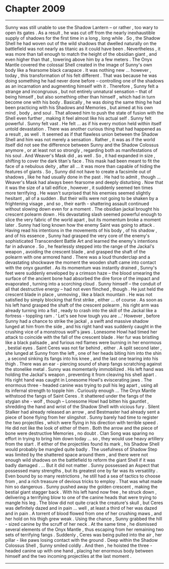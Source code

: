 
# Chapter 2009


---

Sunny was still unable to use the Shadow Lantern – or rather , too wary to open its gates . As a result , he was cut off from the nearly inexhaustible supply of shadows for the first time in a long , long while .
So , the Shadow Shell he had woven out of the wild shadows that dwelled naturally on the battlefield was not nearly as titanic as it could have been .
Nevertheless , it was more than tall enough to match the height of the obsidian giant , and even higher than that , towering above him by a few meters .
The Onyx Mantle covered the colossal Shell created in the image of Sunny's own body like a fearsome black carapace . It was nothing new ... however , today , this transformation of his felt different .
That was because he was doing something he had never done before – controlling one of the shadows as an incarnation and augmenting himself with it . Therefore , Sunny felt a strange and incongruous , but not entirely unnatural sensation – that of being himself , but also something other than himself , which had in turn become one with his body .
Basically , he was doing the same thing he had been practicing with his Shadows and Memories , but aimed at his own mind , body , and soul .
That allowed him to push the state of fusion with the Shell even further , making it feel almost like his actual self .
Sunny felt powerful . Sunny felt vast . He felt ... as if his every motion held within itself untold devastation .
There was another curious thing that had happened as a result , as well .
It seemed as if that flawless union between the Shadow Shell and him was not merely a sensation . Rather , it was as if the world itself did not see the difference between Sunny and the Shadow Colossus anymore , or at least not so strongly , regarding both as manifestations of his soul .
And Weaver's Mask did , as well .
So , it had expanded in size , shifting to cover the dark titan's face . This mask had been meant to fit the face of a nebulous deity , after all ... it was more than capable of hiding the features of giants . So , Sunny did not have to create a facsimile out of shadows , like he had usually done in the past .
He had to admit , though ...
Weaver's Mask had always been fearsome and deeply disturbing . Now that it was the size of a tall edifice , however , it suddenly seemed ten times more terrifying .
He wasn't surprised that his enemies seemed slightly hesitant , all of a sudden .
But their wills were not going to be shaken by a frightening visage , and so , their earth - shattering assault continued without slowing down even for a moment .
The obsidian jackal brought his crescent polearm down . His devastating slash seemed powerful enough to slice the very fabric of the world apart , but its momentum broke a moment later .
Sunny had long known how the enemy Saint was going to attack . Having read his intentions in the movements of his body , of his shadow , and of his essence , Sunny had grasped the very core of the enemy's sophisticated Transcendent Battle Art and learned the enemy's intentions far in advance .
So , he fearlessly stepped into the range of the Jackal's weapon , avoiding the crescent blade , and grasped the shaft of the polearm with one armored hand .
There was a loud thunderclap and a devastating shockwave the moment the wooden shaft came into contact with the onyx gauntlet . As its momentum was instantly drained , Sunny's feet were suddenly enveloped by a crimson haze – the blood smearing the surface of the ancient bone had absorbed the dire force of the impact and evaporated , turning into a scorching cloud .
Sunny himself – the conduit of all that destructive energy – had not even flinched , though . He just held the crescent blade in place , unmoving , like a black mountain .
He was not satisfied by simply blocking that first strike , either ... of course .
As soon as his left hand grasped the shaft of the crescent polearm , his right arm was already turning into a fist , ready to crash into the skill of the Jackal like a fortress - toppling ram .
‘ Let's see how tough you are …’
However , before Sunny had a chance to strike the jackal , a swift and massive shadow lunged at him from the side , and his right hand was suddenly caught in the crushing vice of a monstrous wolf's jaws .
Lonesome Howl had timed her attack to coincide with the fall of the crescent blade .
Her fur was bristling like a black palisade , and furious red flames were burning in her enormous , bestial eyes .
Saint Ceres was not far behind , either .
A split second later , she lunged at Sunny from the left , one of her heads biting him into the shin , a second sinking its fangs into his knee , and the last one tearing into his thigh .
There was an ear - piercing sound of sharp fangs scratching against the stonelike metal .
Sunny was momentarily immobilized .
His left hand was holding the Jackal's weapon , preventing it from cleaving his shell apart . His right hand was caught in Lonesome Howl's eviscerating jaws . The enormous three - headed canine was trying to pull his leg apart , using all its infernal strength to topple him .
Curiously enough ...
The Onyx Mantle withstood the fangs of Saint Ceres . It shattered under the fangs of the stygian she - wolf , though – Lonesome Howl had bitten his gauntlet , shredding the hand and wrist of the Shadow Shell with vicious fury .
Silent Stalker had already released an arrow , and Bestmaster had already sent a piece of bone flying from her slingshot .
Sunny barely had time to register the two projectiles , which were flying in his direction with terrible speed .
He did not like the look of either of them .
Both the arrow and the piece of bone were destructive Memories , no doubt . Clan Song was sparing no effort in trying to bring him down today ... so , they would use heavy artillery from the start .
If either of the projectiles found its mark , his Shadow Shell would probably be mangled quite badly .
The usefulness of Shadow Step was limited by the shattered space around them , and there were not enough wild shadows on the battlefield to reform the giant Shell if it was badly damaged .
... But it did not matter .
Sunny possessed an Aspect that possessed many strengths , but its greatest one by far was its versatility . Even bound by so many restrictions , he still had a sea of tactics to choose from , and a rich treasure of devious tricks to employ .
That was what made him so dangerous .
Sunny pushed away the golden crescent , making the bestial giant stagger back . With his left hand now free , he struck down , delivering a terrifying blow to one of the canine heads that were trying to mangle his leg .
The blow did not quite crack the creature's skull , but Ceres was definitely dazed and in pain ... well , at least a third of her was dazed and in pain .
A torrent of blood flowed from one of her crushing maws , and her hold on his thigh grew weak .
Using the chance , Sunny grabbed the hill - sized canine by the scruff of her neck . At the same time , he dismissed several elements of the Onyx Mantle , thus escaping from her remaining two sets of terrifying fangs .
Suddenly , Ceres was being pulled into the air , her pillar - like paws losing contact with the ground .
Deep within the Shadow Colossus Shell , Sunny smiled coldly .
And then , he hoisted the three - headed canine up with one hand , placing her enormous body between himself and the two incoming projectiles at the last moment .

---

